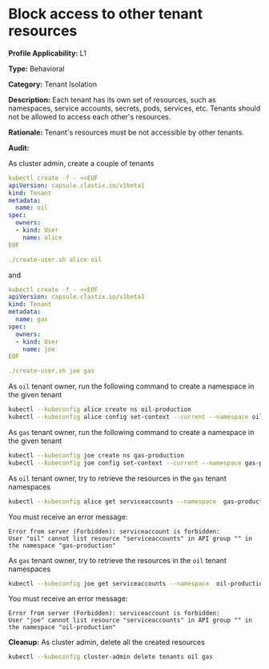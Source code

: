 # Block access to other tenant resources

**Profile Applicability:** L1

**Type:** Behavioral

**Category:** Tenant Isolation

**Description:** Each tenant has its own set of resources, such as namespaces, service accounts, secrets, pods, services, etc. Tenants should not be allowed to access each other's resources.

**Rationale:** Tenant's resources must be not accessible by other tenants.

**Audit:**

As cluster admin, create a couple of tenants

```yaml
kubectl create -f - <<EOF
apiVersion: capsule.clastix.io/v1beta1
kind: Tenant
metadata:
  name: oil
spec:
  owners:
  - kind: User
    name: alice
EOF

./create-user.sh alice oil

```

and

```yaml
kubectl create -f - <<EOF
apiVersion: capsule.clastix.io/v1beta1
kind: Tenant
metadata:
  name: gas
spec:
  owners:
  - kind: User
    name: joe
EOF

./create-user.sh joe gas

```

As `oil` tenant owner, run the following command to create a namespace in the given tenant

```bash 
kubectl --kubeconfig alice create ns oil-production
kubectl --kubeconfig alice config set-context --current --namespace oil-production
```

As `gas` tenant owner, run the following command to create a namespace in the given tenant

```bash 
kubectl --kubeconfig joe create ns gas-production
kubectl --kubeconfig joe config set-context --current --namespace gas-production
```


As `oil` tenant owner, try to retrieve the resources in the `gas` tenant namespaces

```bash 
kubectl --kubeconfig alice get serviceaccounts --namespace  gas-production 
```

You must receive an error message:

```
Error from server (Forbidden): serviceaccount is forbidden:
User "oil" cannot list resource "serviceaccounts" in API group "" in the namespace "gas-production"
```

As `gas` tenant owner, try to retrieve the resources in the `oil` tenant namespaces

```bash 
kubectl --kubeconfig joe get serviceaccounts --namespace  oil-production 
```

You must receive an error message:

```
Error from server (Forbidden): serviceaccount is forbidden:
User "joe" cannot list resource "serviceaccounts" in API group "" in the namespace "oil-production"
```

**Cleanup:**
As cluster admin, delete all the created resources

```bash 
kubectl --kubeconfig cluster-admin delete tenants oil gas
```